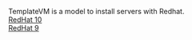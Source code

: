 TemplateVM is a model to install servers with Redhat.   
[RedHat 10](../../../TemplateVM/wiki/101Installation)  
[RedHat 9](../../../TemplateVM/wiki/01Installation)  
